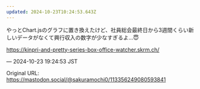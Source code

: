 ```yaml
---
updated: 2024-10-23T10:24:53.643Z
---
```


<p>やっとChart.jsのグラフに置き換えたけど、社員総会最終日から3週間くらい新しいデータがなくて興行収入の数字が少なすぎるよ…😇</p><p><a href="https://kinpri-and-pretty-series-box-office-watcher.skrm.ch/" target="_blank" rel="nofollow noopener noreferrer" translate="no"><span class="invisible">https://</span><span class="ellipsis">kinpri-and-pretty-series-box-o</span><span class="invisible">ffice-watcher.skrm.ch/</span></a></p>

&mdash; 2024-10-23 19:24:53 JST

Original URL: https://mastodon.social/@sakuramochi0/113356249080593841
